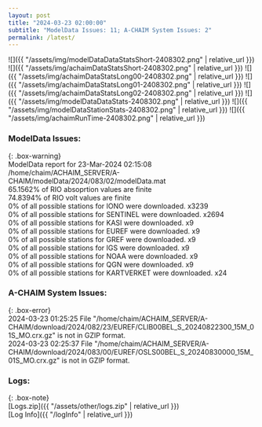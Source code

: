 ```yaml
---
layout: post
title: "2024-03-23 02:00:00"
subtitle: "ModelData Issues: 11; A-CHAIM System Issues: 2"
permalink: /latest/
---
```


![]({{ "/assets/img/modelDataDataStatsShort-2408302.png" | relative_url }})
![]({{ "/assets/img/achaimDataStatsShort-2408302.png" | relative_url }})
![]({{ "/assets/img/achaimDataStatsLong00-2408302.png" | relative_url }})
![]({{ "/assets/img/achaimDataStatsLong01-2408302.png" | relative_url }})
![]({{ "/assets/img/achaimDataStatsLong02-2408302.png" | relative_url }})
![]({{ "/assets/img/modelDataDataStats-2408302.png" | relative_url }})
![]({{ "/assets/img/modelDataStationStats-2408302.png" | relative_url }})
![]({{ "/assets/img/achaimRunTime-2408302.png" | relative_url }})


### ModelData Issues:  
  
{: .box-warning}  
 ModelData report for 23-Mar-2024 02:15:08   
 /home/chaim/ACHAIM_SERVER/A-CHAIM/modelData/2024/083/02/modelData.mat   
 65.1562% of RIO absoprtion values are finite   
 74.8394% of RIO volt values are finite   
 0% of all possible stations for IONO were downloaded. x3239   
 0% of all possible stations for SENTINEL were downloaded. x2694   
 0% of all possible stations for KASI were downloaded. x9   
 0% of all possible stations for EUREF were downloaded. x9   
 0% of all possible stations for GREF were downloaded. x9   
 0% of all possible stations for IGS were downloaded. x9   
 0% of all possible stations for NOAA were downloaded. x9   
 0% of all possible stations for QGN were downloaded. x9   
 0% of all possible stations for KARTVERKET were downloaded. x24   
  
### A-CHAIM System Issues:  
  
{: .box-error}  
2024-03-23 01:25:25 File "/home/chaim/ACHAIM_SERVER/A-CHAIM/download/2024/082/23/EUREF/CLIB00BEL_S_20240822300_15M_01S_MO.crx.gz" is not in GZIP format.  
2024-03-23 02:25:37 File "/home/chaim/ACHAIM_SERVER/A-CHAIM/download/2024/083/00/EUREF/OSLS00BEL_S_20240830000_15M_01S_MO.crx.gz" is not in GZIP format.  

### Logs:  
  
{: .box-note}  
[Logs.zip]({{ "/assets/other/logs.zip" | relative_url }})  
[Log Info]({{ "/logInfo" | relative_url }})  
